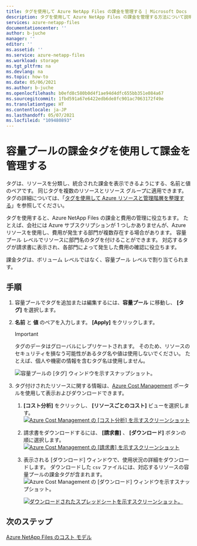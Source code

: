 ```yaml
---
title: タグを使用して Azure NetApp Files の課金を管理する | Microsoft Docs
description: タグを使用して Azure NetApp Files の課金を管理する方法について説明します。
services: azure-netapp-files
documentationcenter: ''
author: b-juche
manager: ''
editor: ''
ms.assetid: ''
ms.service: azure-netapp-files
ms.workload: storage
ms.tgt_pltfrm: na
ms.devlang: na
ms.topic: how-to
ms.date: 05/06/2021
ms.author: b-juche
ms.openlocfilehash: b0efd8c580b0d4f1ae94d4dfc655bb351e084a67
ms.sourcegitcommit: 1fbd591a67e6422edb6de8fc901ac7063172f49e
ms.translationtype: HT
ms.contentlocale: ja-JP
ms.lasthandoff: 05/07/2021
ms.locfileid: "109480893"
---
```

# <a name="manage-billing-by-using-capacity-pool-billing-tags"></a>容量プールの課金タグを使用して課金を管理する

タグは、リソースを分類し、統合された課金を表示できるようにする、名前と値のペアです。 同じタグを複数のリソースとリソース グループに適用できます。  タグの詳細については、「[タグを使用して Azure リソースと管理階層を整理する](../azure-resource-manager/management/tag-resources.md)」を参照してください。  

タグを使用すると、Azure NetApp Files の課金と費用の管理に役立ちます。 たとえば、会社には Azure サブスクリプションが 1 つしかありませんが、Azure リソースを使用し、費用が発生する部門が複数存在する場合があります。 容量プール レベルでリソースに部門名のタグを付けることができます。 対応するタグが請求書に表示され、各部門によって発生した費用の確認に役立ちます。   

課金タグは、ボリューム レベルではなく、容量プール レベルで割り当てられます。

## <a name="steps"></a>手順

1. 容量プールでタグを追加または編集するには、**容量プール** に移動し、 **[タグ]** を選択します。   

2. **名前** と **値** のペアを入力します。  **[Apply]** をクリックします。

    > [!IMPORTANT] 
    > タグのデータはグローバルにレプリケートされます。 そのため、リソースのセキュリティを損なう可能性があるタグ名や値は使用しないでください。 たとえば、個人や機密の情報を含むタグ名は使用しません。 

      ![容量プールの [タグ] ウィンドウを示すスナップショット。](../media/azure-netapp-files/billing-tags-capacity-pool.png)

3. タグ付けされたリソースに関する情報は、[Azure Cost Management](../cost-management-billing/cost-management-billing-overview.md) ポータルを使用して表示およびダウンロードできます。 
    1. **[コスト分析]** をクリックし、 **[リソースごとのコスト]** ビューを選択します。    
      [ ![Azure Cost Management の [コスト分析] を示すスクリーンショット](../media/azure-netapp-files/cost-analysis.png) ](../media/azure-netapp-files/cost-analysis.png#lightbox)  

    2. 請求書をダウンロードするには、 **[請求書]** 、 **[ダウンロード]** ボタンの順に選択します。   
      [ ![Azure Cost Management の [請求書] を示すスクリーンショット](../media/azure-netapp-files/azure-cost-invoices.png) ](../media/azure-netapp-files/azure-cost-invoices.png#lightbox)  

    1. 表示される [ダウンロード] ウィンドウで、使用状況の詳細をダウンロードします。 ダウンロードした `csv` ファイルには、対応するリソースの容量プールの課金タグが含まれます。   
       ![Azure Cost Management の [ダウンロード] ウィンドウを示すスナップショット。](../media/azure-netapp-files/invoice-download.png)   

       [ ![ダウンロードされたスプレッドシートを示すスクリーンショット。](../media/azure-netapp-files/spreadsheet-download.png) ](../media/azure-netapp-files/spreadsheet-download.png#lightbox)

## <a name="next-steps"></a>次のステップ

[Azure NetApp Files のコスト モデル](azure-netapp-files-cost-model.md) 